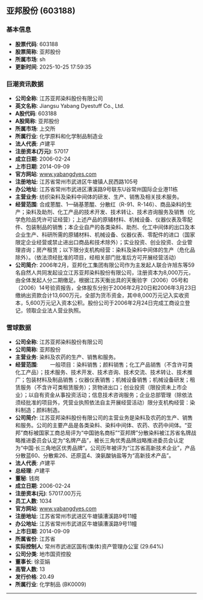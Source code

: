 ## 亚邦股份 (603188)

### 基本信息

- **股票代码**: 603188
- **股票简称**: 亚邦股份
- **所属市场**: sh
- **更新时间**: 2025-10-25 17:59:35

### 巨潮资讯数据

- **公司全称**: 江苏亚邦染料股份有限公司
- **英文名称**: Jiangsu Yabang Dyestuff Co., Ltd.
- **A股代码**: 603188
- **A股简称**: 亚邦股份
- **所属市场**: 上交所
- **所属行业**: 化学原料和化学制品制造业
- **法人代表**: 卢建平
- **注册资本(万元)**: 57017
- **成立日期**: 2006-02-24
- **上市日期**: 2014-09-09
- **官方网站**: www.yabangdyes.com
- **注册地址**: 江苏省常州市武进区牛塘镇人民西路105号
- **办公地址**: 江苏省常州市武进区漕溪路9号联东U谷常州国际企业港11栋
- **主营业务**: 纺织染料及染料中间体的研发、生产、销售及相关技术服务。
- **经营范围**: 合成蒽醌、1—硝基蒽醌、分散红（R-91、R-146）、商品染料的生产；染料及助剂、化工产品的技术开发、技术转让、技术咨询服务及销售（化学危险品凭许可证经营）；上述产品的原辅材料、机械设备、仪器仪表及零配件、包装制品的销售；本企业自产的各类染料、助剂、化工中间体的出口及本企业生产、科研所需的原辅材料、机械设备、仪器仪表、零配件的进口（国家限定企业经营或禁止进出口商品和技术除外）；实业投资、创业投资、企业管理咨询；房产租赁；以下限分支机构经营：染料及染料中间体的生产（危化品除外）。（依法须经批准的项目，经相关部门批准后方可开展经营活动）
- **公司简介**: 2006年2月，亚邦化工集团有限公司作为主发起人联合许旭东等59名自然人共同发起设立江苏亚邦染料股份有限公司，注册资本为8,000万元，由全体发起人分二期缴足。根据江苏天衡出具的天衡验字（2006）05号和（2006）14号验资报告，全体股东分别于2006年2月20日和2006年3月23日缴纳出资款合计13,600万元，全部为货币资金，其中8,000万元记入实收资本，5,600万元记入资本公积。股份公司于2006年2月24日完成工商设立登记，领取企业法人营业执照。

### 雪球数据

- **公司全称**: 江苏亚邦染料股份有限公司
- **公司简称**: 亚邦股份
- **主营业务**: 染料及农药的生产、销售和服务。
- **经营范围**: 　　一般项目：染料销售；颜料销售；化工产品销售（不含许可类化工产品）；技术服务、技术开发、技术咨询、技术交流、技术转让、技术推广；包装材料及制品销售；仪器仪表销售；机械设备销售；机械设备研发；租赁服务（不含许可类租赁服务）；货物进出口；创业投资（限投资未上市企业）；以自有资金从事投资活动；信息技术咨询服务；企业总部管理（除依法须经批准的项目外，凭营业执照依法自主开展经营活动）限分支机构经营：染料制造；颜料制造。
- **公司简介**: 江苏亚邦染料股份有限公司的主营业务是染料及农药的生产、销售和服务。公司的主要产品是各类染料、染料中间体、农药、农药中间体。“亚邦”商标被国家工商总局评为“中国驰名商标”“亚邦牌”分散染料被江苏省名牌战略推进委员会认定为“名牌产品”，被长三角优秀品牌战略推进委员会认定为“中国·长三角地区优秀品牌”。公司历年被评为“江苏省高新技术企业”，产品分散蓝60、分散紫26、还原蓝4、溴氨酸钠盐等为“高新技术产品”。
- **法人代表**: 卢建平
- **总经理**: 卢建平
- **董秘**: 钱岗
- **成立日期**: 2006-02-24
- **注册资本(元)**: 57017.00万元
- **员工人数**: 1034
- **官方网站**: www.yabangdyes.com
- **注册地址**: 江苏省常州市武进区牛塘镇漕溪路9号11幢
- **办公地址**: 江苏省常州市武进区牛塘镇漕溪路9号11幢
- **上市日期**: 2014-09-09
- **所属省份**: 江苏省
- **实际控制人**: 常州市武进区国有(集体)资产管理办公室 (29.64%)
- **公司分类**: 地市国资控股
- **董事长**: 徐亚娟
- **高管人数**: 13
- **发行价格**: 20.49
- **所属行业**: 化学制品 (BK0009)

---